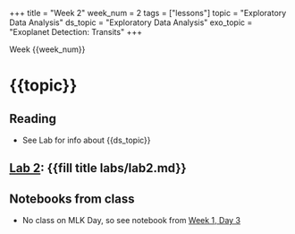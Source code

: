 +++
title = "Week 2"
week_num = 2
tags = ["lessons"]
topic = "Exploratory Data Analysis"
ds_topic = "Exploratory Data Analysis"
exo_topic =  "Exoplanet Detection: Transits"
+++

Week {{week_num}}
# {{topic}}

## Reading
- See Lab for info about {{ds_topic}}

## [Lab 2](../../labs/lab2/): {{fill title labs/lab2.md}}

## Notebooks from class
- No class on MLK Day, so see notebook from [Week 1, Day 3](https://psuastro416.github.io/Spring2025/tutorials/week2/)

